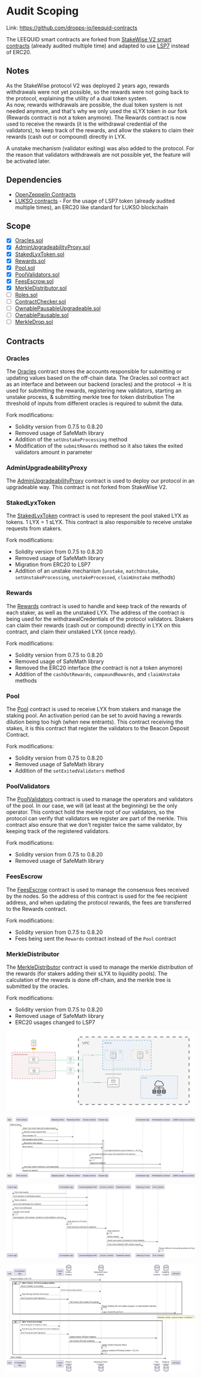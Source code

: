 # Audit Scoping

Link: https://github.com/dropps-io/leequid-contracts

The LEEQUID smart contracts are forked from [StakeWise V2 smart contracts](https://github.com/stakewise/contracts) (already audited multiple time) and adapted to use [LSP7](https://github.com/lukso-network/LIPs/blob/main/LSPs/LSP-7-DigitalAsset.md) instead of ERC20.

## Notes

As the StakeWise protocol V2 was deployed 2 years ago, rewards withdrawals were not yet possible, 
so the rewards were not going back to the protocol, explaining the utility of a dual token system.  
As now, rewards withdrawals are possible, the dual token system is not needed anymore, 
and that's why we only used the sLYX token in our fork (Rewards contract is not a token anymore).
The Rewards contract is now used to receive the rewards (it is the withdrawal credential of the validators), 
to keep track of the rewards, and allow the stakers to claim their rewards (cash out or compound) directly in LYX.

A unstake mechanism (validator exiting) was also added to the protocol.
For the reason that validators withdrawals are not possible yet, the feature will be activated later.

## Dependencies

- [OpenZeppelin Contracts](https://www.npmjs.com/package/@openzeppelin/contracts)
- [LUKSO contracts](https://www.npmjs.com/package/@lukso/lsp-smart-contracts) - For the usage of LSP7 token (already audited multiple times), an ERC20 like standard for LUKSO blockchain

## Scope

- [x] [Oracles.sol](./contracts/Oracles.sol)
- [x] [AdminUpgradeabilityProxy.sol](./contracts/AdminUpgradeableProxy.sol)
- [x] [StakedLyxToken.sol](./contracts/tokens/StakedLyxToken.sol)
- [x] [Rewards.sol](./contracts/tokens/Rewards.sol)
- [x] [Pool.sol](./contracts/pool/Pool.sol)
- [x] [PoolValidators.sol](./contracts/pool/PoolValidators.sol)
- [x] [FeesEscrow.sol](./contracts/pool/FeesEscrow.sol)
- [x] [MerkleDistributor.sol](./contracts/merkles/MerkleDistributor.sol)
- [ ] [Roles.sol](./contracts/Roles.sol)
- [ ] [ContractChecker.sol](./contracts/ContractChecker.sol)
- [ ] [OwnablePausableUpgradeable.sol](./contracts/presets/OwnablePausableUpgradeable.sol)
- [ ] [OwnablePausable.sol](./contracts/presets/OwnablePausable.sol)
- [ ] [MerkleDrop.sol](./contracts/merkles/MerkleDrop.sol)

## Contracts

### Oracles 

The [Oracles](./contracts/Oracles.sol) contract stores the accounts responsible for submitting or updating values based on the off-chain data.
The Oracles.sol contract act as an interface and between our backend (oracles) and the protocol 
-> It is used for submitting the rewards, registering new validators, starting an unstake process, & submitting merkle tree for token distribution
The threshold of inputs from different oracles is required to submit the data.

Fork modifications:
- Solidity version from 0.7.5 to 0.8.20
- Removed usage of SafeMath library
- Addition of the `setUnstakeProcessing` method
- Modification of the `submitRewards` method so it also takes the exited validators amount in parameter

### AdminUpgradeabilityProxy

The [AdminUpgradeabilityProxy](./contracts/AdminUpgradeableProxy.sol) contract is used to deploy our protocol in an upgradeable way.
This contract is not forked from StakeWise V2.

### StakedLyxToken

The [StakedLyxToken](./contracts/tokens/StakedLyxToken.sol) contract is used to represent the pool staked LYX as tokens.
1 LYX = 1 sLYX. This contract is also responsible to receive unstake requests from stakers.

Fork modifications:
- Solidity version from 0.7.5 to 0.8.20
- Removed usage of SafeMath library
- Migration from ERC20 to LSP7
- Addition of an unstake mechanism (`unstake`, `matchUnstake`, `setUnstakeProcessing`, `unstakeProcessed`, `claimUnstake` methods)

### Rewards

The [Rewards](./contracts/tokens/Rewards.sol) contract is used to handle and keep track of the rewards of each staker, as well as the unstaked LYX.
The address of the contract is being used for the withdrawalCredentials of the protocol validators.
Stakers can claim their rewards (cash out or compound) directly in LYX on this contract, and claim their unstaked LYX (once ready).

Fork modifications:
- Solidity version from 0.7.5 to 0.8.20
- Removed usage of SafeMath library
- Removed the ERC20 interface (the contract is not a token anymore)
- Addition of the `cashOutRewards`, `compoundRewards`, and `claimUnstake` methods

### Pool

The [Pool](./contracts/pool/Pool.sol) contract is used to receive LYX from stakers and manage the staking pool.
An activation period can be set to avoid having a rewards dilution being too high (when new entrants).
This contract receiving the stakes, it is this contract that register the validators to the Beacon Deposit Contract.

Fork modifications:
- Solidity version from 0.7.5 to 0.8.20
- Removed usage of SafeMath library
- Addition of the `setExitedValidators` method

### PoolValidators

The [PoolValidators](./contracts/pool/PoolValidators.sol) contract is used to manage the operators and validators of the pool.
In our case, we will (at least at the beginning) be the only operator.
This contract hold the merkle root of our validators, so the protocol can verify that validators we register are part of the merkle.
This contract also ensure that we don't register twice the same validator, by keeping track of the registered validators.

Fork modifications:
- Solidity version from 0.7.5 to 0.8.20
- Removed usage of SafeMath library

### FeesEscrow

The [FeesEscrow](./contracts/pool/FeesEscrow.sol) contract is used to manage the consensus fees received by the nodes.
So the address of this contract is used for the fee recipient address, and when updating the protocol rewards, the fees are transferred to the Rewards contract. 

Fork modifications:
- Solidity version from 0.7.5 to 0.8.20
- Fees being sent the `Rewards` contract instead of the `Pool` contract

### MerkleDistributor

The [MerkleDistributor](./contracts/merkles/MerkleDistributor.sol) contract is used to manage the merkle distribution of the rewards 
(for stakers adding their sLYX to liquidity pools). 
The calculation of the rewards is done off-chain, and the merkle tree is submitted by the oracles.

Fork modifications:
- Solidity version from 0.7.5 to 0.8.20
- Removed usage of SafeMath library
- ERC20 usages changed to LSP7

![infra.png](docs%2Fdiagrams%2Finfra.png)

![stake_happy_path.png](docs%2Fdiagrams%2Fstake_happy_path.png)

![submit_rewards_happy_path.png](docs%2Fdiagrams%2Fsubmit_rewards_happy_path.png)

![unstake_happy_path.png](docs%2Fdiagrams%2Funstake_happy_path.png)